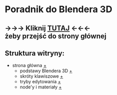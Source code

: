 # Poradnik do Blendera 3D

&rarr;&rarr;&rarr; Kliknij [TUTAJ](https://piotrszczepanski8.github.io/html_css_projekt/) &larr;&larr;&larr;<br>
żeby przejść do strony głównej
---
## Struktura witryny:
- strona główna [+](https://piotrszczepanski8.github.io/html_css_projekt/)
    - podstawy Blendera 3D [+](https://piotrszczepanski8.github.io/html_css_projekt/interface.html)
    - skróty klawiszowe [+](https://piotrszczepanski8.github.io/html_css_projekt/shortcuts.html)
    - tryby edytowania [+](https://piotrszczepanski8.github.io/html_css_projekt/modes.html)
    - node'y i materiały [+](https://piotrszczepanski8.github.io/html_css_projekt/nodes.html)

